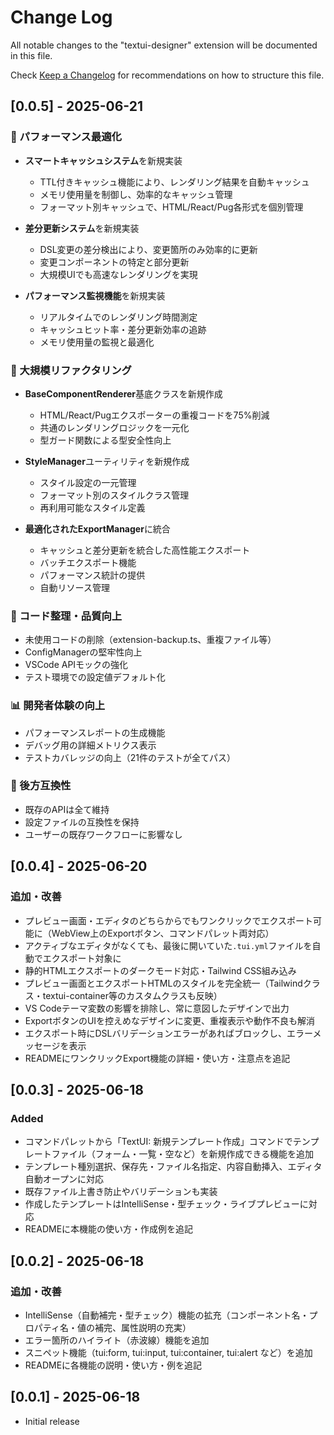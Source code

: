 # Change Log

All notable changes to the "textui-designer" extension will be documented in this file.

Check [Keep a Changelog](http://keepachangelog.com/) for recommendations on how to structure this file.

## [0.0.5] - 2025-06-21
### 🚀 パフォーマンス最適化
- **スマートキャッシュシステム**を新規実装
  - TTL付きキャッシュ機能により、レンダリング結果を自動キャッシュ
  - メモリ使用量を制御し、効率的なキャッシュ管理
  - フォーマット別キャッシュで、HTML/React/Pug各形式を個別管理

- **差分更新システム**を新規実装
  - DSL変更の差分検出により、変更箇所のみ効率的に更新
  - 変更コンポーネントの特定と部分更新
  - 大規模UIでも高速なレンダリングを実現

- **パフォーマンス監視機能**を新規実装
  - リアルタイムでのレンダリング時間測定
  - キャッシュヒット率・差分更新効率の追跡
  - メモリ使用量の監視と最適化

### 🔧 大規模リファクタリング
- **BaseComponentRenderer**基底クラスを新規作成
  - HTML/React/Pugエクスポーターの重複コードを75%削減
  - 共通のレンダリングロジックを一元化
  - 型ガード関数による型安全性向上

- **StyleManager**ユーティリティを新規作成
  - スタイル設定の一元管理
  - フォーマット別のスタイルクラス管理
  - 再利用可能なスタイル定義

- **最適化されたExportManager**に統合
  - キャッシュと差分更新を統合した高性能エクスポート
  - バッチエクスポート機能
  - パフォーマンス統計の提供
  - 自動リソース管理

### 🧹 コード整理・品質向上
- 未使用コードの削除（extension-backup.ts、重複ファイル等）
- ConfigManagerの堅牢性向上
- VSCode APIモックの強化
- テスト環境での設定値デフォルト化

### 📊 開発者体験の向上
- パフォーマンスレポートの生成機能
- デバッグ用の詳細メトリクス表示
- テストカバレッジの向上（21件のテストが全てパス）

### 🔄 後方互換性
- 既存のAPIは全て維持
- 設定ファイルの互換性を保持
- ユーザーの既存ワークフローに影響なし

## [0.0.4] - 2025-06-20
### 追加・改善
- プレビュー画面・エディタのどちらからでもワンクリックでエクスポート可能に（WebView上のExportボタン、コマンドパレット両対応）
- アクティブなエディタがなくても、最後に開いていた`.tui.yml`ファイルを自動でエクスポート対象に
- 静的HTMLエクスポートのダークモード対応・Tailwind CSS組み込み
- プレビュー画面とエクスポートHTMLのスタイルを完全統一（Tailwindクラス・textui-container等のカスタムクラスも反映）
- VS Codeテーマ変数の影響を排除し、常に意図したデザインで出力
- ExportボタンのUIを控えめなデザインに変更、重複表示や動作不良も解消
- エクスポート時にDSLバリデーションエラーがあればブロックし、エラーメッセージを表示
- READMEにワンクリックExport機能の詳細・使い方・注意点を追記

## [0.0.3] - 2025-06-18
### Added
- コマンドパレットから「TextUI: 新規テンプレート作成」コマンドでテンプレートファイル（フォーム・一覧・空など）を新規作成できる機能を追加
- テンプレート種別選択、保存先・ファイル名指定、内容自動挿入、エディタ自動オープンに対応
- 既存ファイル上書き防止やバリデーションも実装
- 作成したテンプレートはIntelliSense・型チェック・ライブプレビューに対応
- READMEに本機能の使い方・作成例を追記

## [0.0.2] - 2025-06-18
### 追加・改善
- IntelliSense（自動補完・型チェック）機能の拡充（コンポーネント名・プロパティ名・値の補完、属性説明の充実）
- エラー箇所のハイライト（赤波線）機能を追加
- スニペット機能（tui:form, tui:input, tui:container, tui:alert など）を追加
- READMEに各機能の説明・使い方・例を追記

## [0.0.1] - 2025-06-18

- Initial release